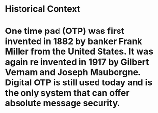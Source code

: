 <h1> Historical Context <h1/>
  One time pad (OTP) was first invented in 1882 by banker Frank Miller from the United States. It was again re invented in 1917 by Gilbert Vernam and Joseph Mauborgne. Digital OTP is still used today and is the only system that can offer absolute message security.
